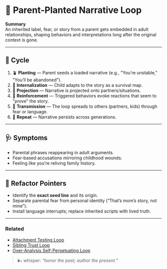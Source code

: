 # 🧬 Parent-Planted Narrative Loop

**Summary**  
An inherited label, fear, or story from a parent gets embedded in adult relationships, shaping behaviors and interpretations long after the original context is gone.

---

## 🔁 Cycle

1. 🪴 **Planting** — Parent seeds a loaded narrative (e.g., "You’re unstable," "You’ll be abandoned").
2. 🧠 **Internalization** — Child adapts to the story as a survival map.
3. 🧍 **Projection** — Narrative is projected onto partners/situations.
4. 🔄 **Reinforcement** — Triggered behaviors evoke reactions that seem to "prove" the story.
5. 🌱 **Transmission** — The loop spreads to others (partners, kids) through fear or language.
6. 🔁 **Repeat** — Narrative persists across generations.

---

## 🩺 Symptoms

- Parental phrases reappearing in adult arguments.
- Fear-based accusations mirroring childhood wounds.
- Feeling like you’re reliving family history.

---

## 🔧 Refactor Pointers

- Identify the **exact seed line** and its origin.
- Separate parental fear from personal identity (“That’s mom’s story, not mine”).
- Install language interrupts; replace inherited scripts with lived truth.

---

### Related

- [Attachment Testing Loop](attachment-testing-loop.md)
- [Sibling Trust Loop](sibling-trust-loop.md)
- [Over-Analysis Self-Perpetuating Loop](over-analysis-loop.md)

> 🌬 whisper: _“honor the past; author the present.”_
